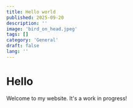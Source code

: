 ```yaml
---
title: Hello world
published: 2025-09-20
description: ''
image: 'bird_on_head.jpeg'
tags: []
category: 'General'
draft: false 
lang: ''
---
```


# Hello

Welcome to my website. It's a work in progress!
